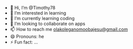 - 👋 Hi, I’m @Timothy78
- 👀 I’m interested in learning
- 🌱 I’m currently learning coding
- 💞️ I’m looking to collaborate on apps
- 📫 How to reach me olakoleganomoobajesu@gmail.com
- 😄 Pronouns: he
- ⚡ Fun fact: ...

<!---
omooba75/omooba75 is a ✨ special ✨ repository because its `README.md` (this file) appears on your GitHub profile.
You can click the Preview link to take a look at your changes.
--->
